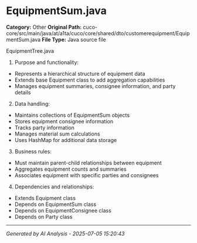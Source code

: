 # EquipmentSum.java

**Category:** Other
**Original Path:** cuco-core/src/main/java/at/a1ta/cuco/core/shared/dto/customerequipment/EquipmentSum.java
**File Type:** Java source file

EquipmentTree.java
1. Purpose and functionality:
- Represents a hierarchical structure of equipment data
- Extends base Equipment class to add aggregation capabilities
- Manages equipment summaries, consignee information, and party details

2. Data handling:
- Maintains collections of EquipmentSum objects
- Stores equipment consignee information
- Tracks party information
- Manages material sum calculations
- Uses HashMap for additional data storage

3. Business rules:
- Must maintain parent-child relationships between equipment
- Aggregates equipment counts and summaries
- Associates equipment with specific parties and consignees

4. Dependencies and relationships:
- Extends Equipment class
- Depends on EquipmentSum class
- Depends on EquipmentConsignee class
- Depends on Party class

---
*Generated by AI Analysis - 2025-07-05 15:20:43*
